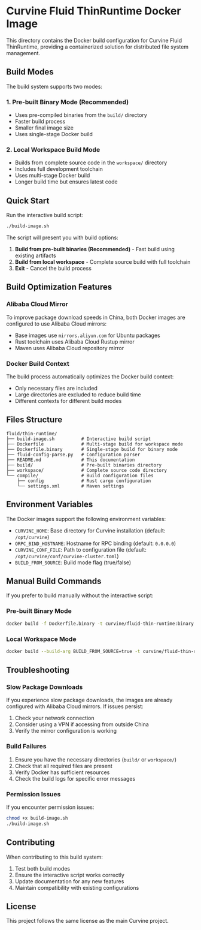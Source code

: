 # Curvine Fluid ThinRuntime Docker Image

This directory contains the Docker build configuration for Curvine Fluid ThinRuntime, providing a containerized solution for distributed file system management.

## Build Modes

The build system supports two modes:

### 1. Pre-built Binary Mode (Recommended)
- Uses pre-compiled binaries from the `build/` directory
- Faster build process
- Smaller final image size
- Uses single-stage Docker build

### 2. Local Workspace Build Mode
- Builds from complete source code in the `workspace/` directory
- Includes full development toolchain
- Uses multi-stage Docker build
- Longer build time but ensures latest code

## Quick Start

Run the interactive build script:

```bash
./build-image.sh
```

The script will present you with build options:
1. **Build from pre-built binaries (Recommended)** - Fast build using existing artifacts
2. **Build from local workspace** - Complete source build with full toolchain
3. **Exit** - Cancel the build process

## Build Optimization Features

### Alibaba Cloud Mirror
To improve package download speeds in China, both Docker images are configured to use Alibaba Cloud mirrors:
- Base images use `mirrors.aliyun.com` for Ubuntu packages
- Rust toolchain uses Alibaba Cloud Rustup mirror
- Maven uses Alibaba Cloud repository mirror

### Docker Build Context
The build process automatically optimizes the Docker build context:
- Only necessary files are included
- Large directories are excluded to reduce build time
- Different contexts for different build modes

## Files Structure

```
fluid/thin-runtime/
├── build-image.sh          # Interactive build script
├── Dockerfile              # Multi-stage build for workspace mode
├── Dockerfile.binary       # Single-stage build for binary mode
├── fluid-config-parse.py   # Configuration parser
├── README.md               # This documentation
├── build/                  # Pre-built binaries directory
├── workspace/              # Complete source code directory
└── compile/                # Build configuration files
    ├── config              # Rust cargo configuration
    └── settings.xml        # Maven settings
```

## Environment Variables

The Docker images support the following environment variables:

- `CURVINE_HOME`: Base directory for Curvine installation (default: `/opt/curvine`)
- `ORPC_BIND_HOSTNAME`: Hostname for RPC binding (default: `0.0.0.0`)
- `CURVINE_CONF_FILE`: Path to configuration file (default: `/opt/curvine/conf/curvine-cluster.toml`)
- `BUILD_FROM_SOURCE`: Build mode flag (true/false)

## Manual Build Commands

If you prefer to build manually without the interactive script:

### Pre-built Binary Mode
```bash
docker build -f Dockerfile.binary -t curvine/fluid-thin-runtime:binary .
```

### Local Workspace Mode
```bash
docker build --build-arg BUILD_FROM_SOURCE=true -t curvine/fluid-thin-runtime:workspace .
```

## Troubleshooting

### Slow Package Downloads
If you experience slow package downloads, the images are already configured with Alibaba Cloud mirrors. If issues persist:
1. Check your network connection
2. Consider using a VPN if accessing from outside China
3. Verify the mirror configuration is working

### Build Failures
1. Ensure you have the necessary directories (`build/` or `workspace/`)
2. Check that all required files are present
3. Verify Docker has sufficient resources
4. Check the build logs for specific error messages

### Permission Issues
If you encounter permission issues:
```bash
chmod +x build-image.sh
./build-image.sh
```

## Contributing

When contributing to this build system:
1. Test both build modes
2. Ensure the interactive script works correctly
3. Update documentation for any new features
4. Maintain compatibility with existing configurations

## License

This project follows the same license as the main Curvine project.
